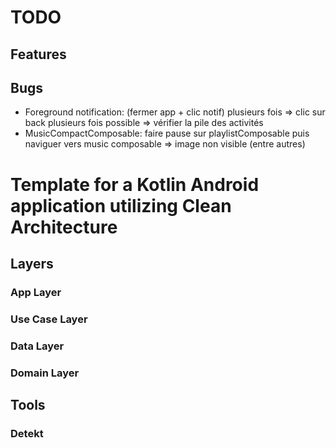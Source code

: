 # TODO

## Features



## Bugs
- Foreground notification: (fermer app + clic notif) plusieurs fois => clic sur back plusieurs fois possible => vérifier la pile des activités
- MusicCompactComposable: faire pause sur playlistComposable puis naviguer vers music composable => image non visible (entre autres)



# Template for a Kotlin Android application utilizing Clean Architecture

## Layers

### App Layer

### Use Case Layer

### Data Layer

### Domain Layer

## Tools

### Detekt